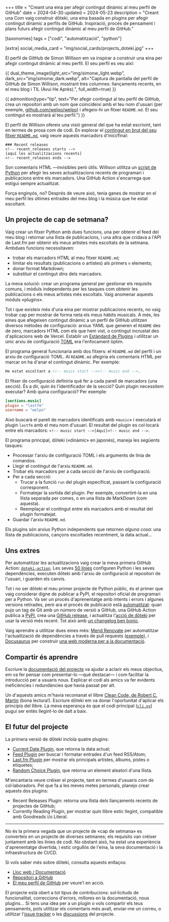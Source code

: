 +++
title = "Creant una eina per afegir contingut dinàmic al meu perfil de GitHub"
date = 2024-04-30
updated = 2024-05-23
description = "Creant una Com vaig construir dōteki, una eina basada en plugins per afegir contingut dinàmic a perfils de GitHub. Inspiració, procés de pensament i plans futurs afegir contingut dinàmic al meu perfil de GitHub."

[taxonomies]
tags = ["codi", "automatització", "python"]

[extra]
social_media_card = "img/social_cards/projects_doteki.jpg"
+++

El perfil de GitHub de Simon Willison em va inspirar a construir una eina per afegir contingut dinàmic al meu perfil. El seu perfil es veu així:

{{ dual_theme_image(light_src="img/simonw_light.webp", dark_src="img/simonw_dark.webp", alt="Captura de pantalla del perfil de GitHub de Simon Willison, mostrant tres columnes: llançaments recents, en el meu blog i TIL (Avui He Après).", full_width=true) }}

{{ admonition(type="tip", text="Per afegir contingut al teu perfil de GitHub, crea un repositori amb un nom que coincideixi amb el teu nom d'usuari (per exemple, [github.com/welpo/welpo](https://github.com/welpo/welpo)) i afegeix-hi un fitxer `README.md`. El seu contingut es mostrarà al teu perfil.") }}

El perfil de Willison ofereix una visió general del que ha estat escrivint, tant en termes de prosa com de codi. En explorar el [contingut en brut del seu fitxer `README.md`](https://raw.githubusercontent.com/simonw/simonw/main/README.md), vaig veure aquests marcadors d'inici/final:

```txt,hl_lines=2 4
### Recent releases
<!-- recent_releases starts -->
[aquí les actualitzacions recents]
<!-- recent_releases ends -->
```

Son comentaris HTML —invisibles però útils. Willison utilitza un [script de Python](https://github.com/simonw/simonw/blob/main/build_readme.py) per afegir les seves actualitzacions recents de programari i publicacions entre els marcadors. Una GitHub Action s'encarrega que estigui sempre actualitzat.

Força enginyós, no? Després de veure això, tenia ganes de mostrar en el meu perfil les últimes entrades del meu blog i la música que he estat escoltant.

## Un projecte de cap de setmana?

Vaig crear un fitxer Python amb dues funcions, una per obtenir el feed del meu blog i retornar una llista de publicacions, i una altra que cridava a l'API de Last.fm per obtenir els meus artistes més escoltats de la setmana. Ambdues funcions necessitaven:

- trobar els marcadors HTML al meu fitxer `README.md`;
- limitar els resultats (publicacions o artistes) als primers `n` elements;
- donar format Markdown;
- substituir el contingut dins dels marcadors.

La meva solució: crear un programa general per gestionar els requisits comuns, i mòduls independents per les tasques com obtenir les publicacions o els meus artistes més escoltats. Vaig anomenar aquests mòduls «plugins».

Tot i que existeix més d'una eina per mostrar publicacions recents, no vaig trobar cap per mostrar de forma neta els meus hàbits musicals. A més, les eines que afegeixen contingut dinàmic a un perfil de GitHub utilitzen diversos mètodes de configuració: arxius YAML que generen el `README` des de zero, marcadors HTML com els que hem vist, o contingut incrustat des d'aplicacions web de Vercel. Establir un [Estàndard de Plugins](https://doteki.org/docs/developer-guide/plugin-standard) i utilitzar un únic arxiu de configuració [TOML](https://doteki.org/docs/configuration/) era l'enfocament òptim.

El programa general funcionaria amb dos fitxers: el `README.md` del perfil i un arxiu de configuració TOML. Al `README.md` afegiria els comentaris HTML per marcar on ha d'anar el contingut dinàmic. Per exemple:

```markdown
He estat escoltant a <!-- music start --><!-- music end -->.
```

El fitxer de configuració definiria què fer a cada parell de marcadors (una secció). És a dir, quin és l'identificador de la secció? Quin plugin necessitem executar? Amb quina configuració? Per exemple:

```toml
[sections.music]
plugin = "lastfm"
username = "welpo"
```

Això buscarà el parell de marcadors identificats amb «`music`» i executarà el plugin `lastfm` amb el meu nom d'usuari. El resultat del plugin es col·locarà entre els marcadors: `<!-- music start -->[Aquí]<!-- music end -->`.

El programa principal, dōteki («dinàmic» en japonès), maneja les següents tasques:

- Processar l'arxiu de configuració TOML i els arguments de línia de comandos.
- Llegir el contingut de l'arxiu `README.md`.
- Trobar els marcadors per a cada secció de l'arxiu de configuració.
- Per a cada secció:
  - Trucar a la funció `run` del plugin especificat, passant la configuració corresponent.
  - Formatejar la sortida del plugin. Per exemple, convertint-la en una llista separada per comes, o en una llista de MarkDown (com aquesta).
  - Reemplaçar el contingut entre els marcadors amb el resultat del plugin formatejat.
- Guardar l'arxiu `README.md`.

Els plugins són arxius Python independents que retornen *alguna cosa*: una llista de publicacions, cançons escoltades recentment, la data actual...

## Uns extres

Per automatitzar les actualitzacions vaig crear la meva primera GitHub Action: [`doteki-action`](https://github.com/welpo/doteki-action). Les seves [50 línies](https://github.com/welpo/doteki-action/blob/main/action.yaml) configuren Python i les seves dependències, executen dōteki amb l'arxiu de configuració al repositori de l'usuari, i guarden els canvis.

Tot i no ser dōteki el meu primer projecte de Python públic, és el primer que vaig considerar digne de publicar a PyPI, el repositori oficial de programari per a Python. Va ser un procés d'aprenentatge amb intents i errors i algunes versions retirades, però ara el procés de publicació està [automatitzat](https://github.com/welpo/doteki/blob/main/.github/workflows/cd.yml): quan pujo un tag de Git amb un número de versió a GitHub, una GitHub Action publica a [PyPI](https://pypi.org/project/doteki/), crea una [GitHub release](https://github.com/welpo/doteki/releases), i actualitza l'[acció de dōteki](https://github.com/welpo/doteki-action) per usar la versió més recent. Tot això amb [un changelog ben bonic](https://github.com/welpo/doteki/blob/main/CHANGELOG.md).

Vaig aprendre a utilitzar dues eines més: [Mend Renovate](https://www.mend.io/renovate/) per automatitzar l'actualització de dependències a través de pull requests ([exemple](https://github.com/welpo/doteki/pull/26)), i [Docusaurus](https://docusaurus.io/) per construir [una web moderna per a la documentació](https://doteki.org/).

## Compartir és aprendre

Escriure la [documentació del projecte](https://doteki.org/docs) va ajudar a aclarir els meus objectius, em va fer pensar com presentar-lo —què destacar— i com facilitar la introducció per a usuaris nous. Explicar el codi als amics va fer evidents ineficiències i redundàncies que havia passat per alt.

Un d'aquests amics m'havia recomanat el llibre [Clean Code, de Robert C. Martin](https://www.oreilly.com/library/view/clean-code-a/9780136083238/) (bona lectura!). Escriure dōteki em va donar l'oportunitat d'aplicar els principis del llibre. La meva esperança és que el codi principal ([`cli.py`](https://github.com/welpo/doteki/blob/main/doteki/cli.py)) pugui ser entès llegint-lo de dalt a baix.

## El futur del projecte

La primera versió de dōteki incloïa quatre plugins:

- [Current Date Plugin](https://doteki.org/docs/plugins/current_date), que retorna la data actual;
- [Feed Plugin](https://doteki.org/docs/plugins/feed) per buscar i formatar entrades d'un feed RSS/Atom;
- [Last.fm Plugin](https://doteki.org/docs/plugins/lastfm) per mostrar els principals artistes, àlbums, pistes o etiquetes;
- [Random Choice Plugin](https://doteki.org/docs/plugins/random_choice), que retorna un element aleatori d'una llista.

M'encantaria veure créixer el projecte, tant en termes d'usuaris com de col·laboradors. Pel que fa a les meves metes personals, planejo crear aquests dos plugins:

- Recent Releases Plugin: retorna una llista dels llançaments recents de projectes de GitHub;
- Currently Reading Plugin, per mostrar quin llibre estic llegint, compatible amb Goodreads i/o Literal.

---

No és la primera vegada que un projecte de «cap de setmana» es converteix en un projecte de diverses setmanes; els requisits van créixer juntament amb les línies de codi. No obstant això, ha estat una experiència d'aprenentatge divertida, i estic orgullós de l'eina, la seva documentació i la infraestructura de CI/CD.

Si vols saber més sobre dōteki, consulta aquests enllaços:

- [Lloc web / Documentació](https://doteki.org/)
- [Repositori a GitHub](https://github.com/welpo/doteki)
- [El meu perfil de GitHub](https://github.com/welpo) per veure'l en acció.

El projecte està obert a tot tipus de contribucions: sol·licituds de funcionalitat, correccions d'errors, millores en la documentació, nous plugins… Si tens una idea per a un plugin o vols compartir els teus pensaments, pots utilitzar els comentaris més avall, enviar-me un correu, o utilitzar l'[issue tracker](https://github.com/welpo/doteki/issues) o les [discussions](https://github.com/welpo/doteki/discussions) del projecte.
